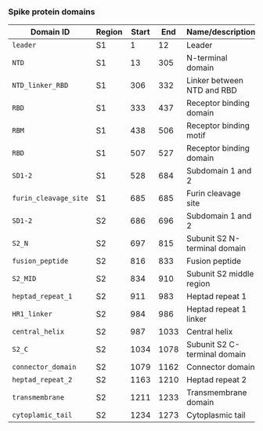### Spike protein domains ###

| Domain ID | Region | Start | End | Name/description |
| --------- | ------ | ----- | --- | ---------------- |
| `leader` | S1 | 1 | 12 | Leader |
| `NTD` | S1 | 13 | 305 | N-terminal domain |
| `NTD_linker_RBD` | S1 | 306 | 332 | Linker between NTD and RBD |
| `RBD` | S1 | 333 | 437 | Receptor binding domain |
| `RBM` | S1 | 438 | 506 | Receptor binding motif |
| `RBD` | S1	| 507 | 527 | Receptor binding domain |
| `SD1-2` | S1 |528 | 684 | Subdomain 1 and 2 |
| `furin_cleavage_site` | S1 | 685 | 685 | Furin cleavage site |
| `SD1-2` | S2 | 686 | 696 | Subdomain 1 and 2 |
| `S2_N` | S2 | 697 | 815 | Subunit S2 N-terminal domain |
| `fusion_peptide` | S2 | 816 | 833 | Fusion peptide |
| `S2_MID` | S2 | 834 | 910 | Subunit S2 middle region |
| `heptad_repeat_1` | S2 | 911 | 983 | Heptad repeat 1 |
| `HR1_linker` | S2	| 984 | 986 | Heptad repeat 1 linker |
| `central_helix` | S2 | 987 | 1033 | Central helix |
| `S2_C` | S2 | 1034 | 1078 | Subunit S2 C-terminal domain |
| `connector_domain` | S2 | 1079 | 1162 | Connector domain |
| `heptad_repeat_2` | S2 | 1163 | 1210 | Heptad repeat 2 |
| `transmembrane` | S2 | 1211 | 1233 | Transmembrane domain |
| `cytoplamic_tail` | S2 | 1234 | 1273 | Cytoplasmic tail |